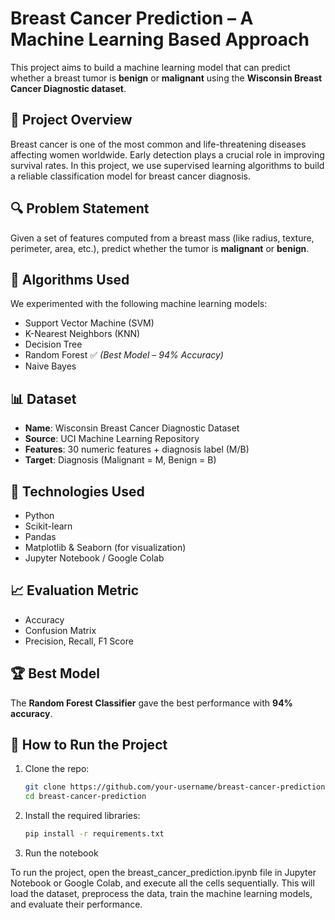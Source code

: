 # Breast Cancer Prediction – A Machine Learning Based Approach

This project aims to build a machine learning model that can predict whether a breast tumor is **benign** or **malignant** using the **Wisconsin Breast Cancer Diagnostic dataset**.

## 📌 Project Overview

Breast cancer is one of the most common and life-threatening diseases affecting women worldwide. Early detection plays a crucial role in improving survival rates. In this project, we use supervised learning algorithms to build a reliable classification model for breast cancer diagnosis.

## 🔍 Problem Statement

Given a set of features computed from a breast mass (like radius, texture, perimeter, area, etc.), predict whether the tumor is **malignant** or **benign**.

## 🧠 Algorithms Used

We experimented with the following machine learning models:

- Support Vector Machine (SVM)
- K-Nearest Neighbors (KNN)
- Decision Tree
- Random Forest ✅ *(Best Model – 94% Accuracy)*
- Naive Bayes

## 📊 Dataset

- **Name**: Wisconsin Breast Cancer Diagnostic Dataset  
- **Source**: UCI Machine Learning Repository  
- **Features**: 30 numeric features + diagnosis label (M/B)  
- **Target**: Diagnosis (Malignant = M, Benign = B)

## 🔧 Technologies Used

- Python  
- Scikit-learn  
- Pandas  
- Matplotlib & Seaborn (for visualization)  
- Jupyter Notebook / Google Colab

## 📈 Evaluation Metric

- Accuracy  
- Confusion Matrix  
- Precision, Recall, F1 Score

## 🏆 Best Model

The **Random Forest Classifier** gave the best performance with **94% accuracy**.

## 🚀 How to Run the Project

1. Clone the repo:
   ```bash
   git clone https://github.com/your-username/breast-cancer-prediction.git
   cd breast-cancer-prediction
2. Install the required libraries:
   ```bash
   pip install -r requirements.txt

3. Run the notebook

To run the project, open the      breast_cancer_prediction.ipynb file in Jupyter Notebook or Google Colab, and execute all the cells sequentially. This will load the dataset, preprocess the data, train the machine learning models, and evaluate their performance.

